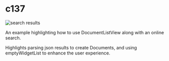 # c137
![search results](shot1.png)

An example highlighting how to use DocumentListView along with an online search.

Highlights parsing json results to create Documents, and using emptyWidgetList to enhance the user experience.
